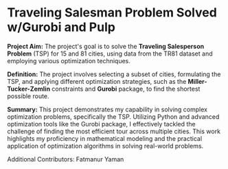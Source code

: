 # Traveling Salesman Problem Solved w/Gurobi and Pulp


**Project Aim:** The project's goal is to solve the **Traveling Salesperson Problem** (TSP) for 15 and 81 cities, using data from the TR81 dataset and employing various optimization techniques.

**Definition:** The project involves selecting a subset of cities, formulating the TSP, and applying different optimization strategies, such as the **Miller-Tucker-Zemlin** constraints and **Gurobi** package, to find the shortest possible route.

**Summary:** This project demonstrates my capability in solving complex optimization problems, specifically the TSP. Utilizing Python and advanced optimization tools like the Gurobi package, I effectively tackled the challenge of finding the most efficient tour across multiple cities. This work highlights my proficiency in mathematical modeling and the practical application of optimization algorithms in solving real-world problems.

Additional Contributors: Fatmanur Yaman
